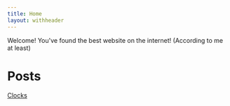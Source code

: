 ```yaml
---
title: Home
layout: withheader
---
```


Welcome! You've found the best website on the internet!
(According to me at least)

# Posts

[Clocks](clocks)